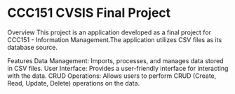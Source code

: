 
# CCC151 CVSIS Final Project
Overview
This project is an application developed as a final project for CCC151 - Information Management.The application utilizes CSV files as its database source.

Features
Data Management: Imports, processes, and manages data stored in CSV files.
User Interface: Provides a user-friendly interface for interacting with the data.
CRUD Operations: Allows users to perform CRUD (Create, Read, Update, Delete) operations on the data.
